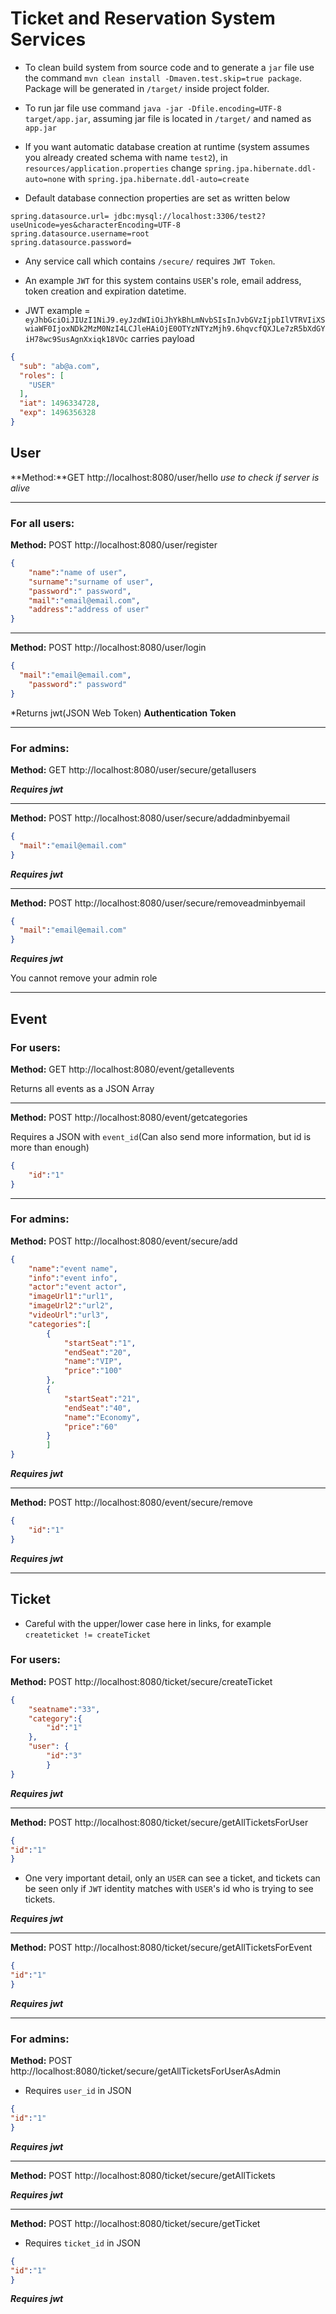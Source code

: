 # Ticket and Reservation System Services

- To clean build system from source code and to generate a `jar` file use the command `mvn clean install -Dmaven.test.skip=true package`. Package will be generated in `/target/` inside project folder.

- To run jar file use command `java -jar -Dfile.encoding=UTF-8 target/app.jar`, assuming jar file is located in `/target/` and named as `app.jar`

- If you want automatic database creation at runtime (system assumes you already created schema with name `test2`), in `resources/application.properties` change `spring.jpa.hibernate.ddl-auto=none` with `spring.jpa.hibernate.ddl-auto=create`

- Default database connection properties are set as written below
```
spring.datasource.url= jdbc:mysql://localhost:3306/test2?useUnicode=yes&characterEncoding=UTF-8
spring.datasource.username=root
spring.datasource.password=
```

- Any service call which contains `/secure/` requires `JWT Token`.

- An example `JWT` for this system contains `USER`'s role, email address, token creation and expiration datetime.

- JWT example = `eyJhbGciOiJIUzI1NiJ9.eyJzdWIiOiJhYkBhLmNvbSIsInJvbGVzIjpbIlVTRVIiXSwiaWF0IjoxNDk2MzM0NzI4LCJleHAiOjE0OTYzNTYzMjh9.6hqvcfQXJLe7zR5bXdGYiH78wc9SusAgnXxiqk18VOc` carries payload
```JSON
{
  "sub": "ab@a.com",
  "roles": [
    "USER"
  ],
  "iat": 1496334728,
  "exp": 1496356328
}
```


## User

**Method:**GET
http://localhost:8080/user/hello
*use to check if server is alive*

---

### For all users:

**Method:** POST
http://localhost:8080/user/register

```JSON
{
	"name":"name of user",
	"surname":"surname of user",
	"password":" password",
	"mail":"email@email.com",
	"address":"address of user"
}
```

---

**Method:** POST
http://localhost:8080/user/login

```JSON
{
  "mail":"email@email.com",
	"password":" password"
}
```

*Returns jwt(JSON Web Token) **Authentication Token**

---

### For admins:

**Method:** GET
http://localhost:8080/user/secure/getallusers

***Requires jwt***

---

**Method:** POST
http://localhost:8080/user/secure/addadminbyemail
```JSON
{
  "mail":"email@email.com"
}
```
***Requires jwt***

---

**Method:** POST
http://localhost:8080/user/secure/removeadminbyemail
```JSON
{
  "mail":"email@email.com"
}
```
***Requires jwt***

You cannot remove your admin role

---

## Event


### For users:


**Method:** GET
http://localhost:8080/event/getallevents

Returns all events as a JSON Array

---

**Method:** POST
http://localhost:8080/event/getcategories

Requires a JSON with `event_id`(Can also send more information, but id is more than enough)

```JSON
{
	"id":"1"
}
```

---

### For admins:


**Method:** POST
http://localhost:8080/event/secure/add
```JSON
{
	"name":"event name",
	"info":"event info",
	"actor":"event actor",
	"imageUrl1":"url1",
	"imageUrl2":"url2",
	"videoUrl":"url3",
	"categories":[
		{
			"startSeat":"1",
			"endSeat":"20",
			"name":"VIP",
			"price":"100"
		},
		{
			"startSeat":"21",
			"endSeat":"40",
			"name":"Economy",
			"price":"60"
		}
		]
}
```

***Requires jwt***

---

**Method:** POST
http://localhost:8080/event/secure/remove
```JSON
{
	"id":"1"
}
```

***Requires jwt***

---

## Ticket

- Careful with the upper/lower case here in links, for example `createticket != createTicket`

### For users:

**Method:** POST
http://localhost:8080/ticket/secure/createTicket



```JSON
{
	"seatname":"33",
	"category":{
		"id":"1"
	},
	"user": {
		"id":"3"
		}
}
```

***Requires jwt***

---

**Method:** POST
http://localhost:8080/ticket/secure/getAllTicketsForUser

```JSON
{
"id":"1"
}
```

- One very important detail, only an `USER` can see a ticket, and tickets can be seen only if `JWT` identity matches with `USER`'s id  who is trying to see tickets.

***Requires jwt***

---

**Method:** POST
http://localhost:8080/ticket/secure/getAllTicketsForEvent

```JSON
{
"id":"1"
}
```

***Requires jwt***

---

### For admins:


**Method:** POST
http://localhost:8080/ticket/secure/getAllTicketsForUserAsAdmin

- Requires `user_id` in JSON

```JSON
{
"id":"1"
}
```

***Requires jwt***

---

**Method:** POST
http://localhost:8080/ticket/secure/getAllTickets

***Requires jwt***

---

**Method:** POST
http://localhost:8080/ticket/secure/getTicket

- Requires `ticket_id` in JSON

```JSON
{
"id":"1"
}
```

***Requires jwt***
